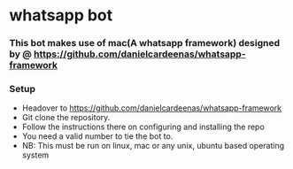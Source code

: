 # whatsapp bot

### This bot makes use of mac(A whatsapp framework) designed by @ https://github.com/danielcardeenas/whatsapp-framework
### Setup
 - Headover to https://github.com/danielcardeenas/whatsapp-framework 
 - Git clone the repository.
 - Follow the instructions there on configuring and installing the repo
 - You need a valid number to tie the bot to.
 - NB: This must be run on linux, mac or any unix, ubuntu based operating system
